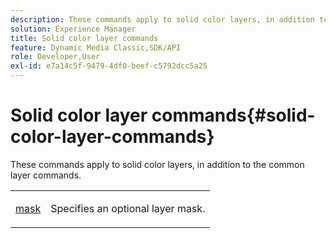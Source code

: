 ```yaml
---
description: These commands apply to solid color layers, in addition to the common layer commands.
solution: Experience Manager
title: Solid color layer commands
feature: Dynamic Media Classic,SDK/API
role: Developer,User
exl-id: e7a14c5f-9479-4df0-beef-c5792dcc5a25
---
```

# Solid color layer commands{#solid-color-layer-commands}

These commands apply to solid color layers, in addition to the common layer commands.

<table id="simpletable_4E563E4C797E45F390340258170BDCE4"> 
 <tr class="strow"> 
  <td class="stentry"> <p><a href="../../../../../../is-api/http-ref/image-serving-api-ref/c-http-protocol-reference/c-command-reference/r-mask.md#reference-922254e027404fb890b850e2723ee06e" type="reference" format="dita" scope="local"> mask</a> </p> </td> 
  <td class="stentry"> <p>Specifies an optional layer mask. </p></td> 
 </tr> 
</table>
